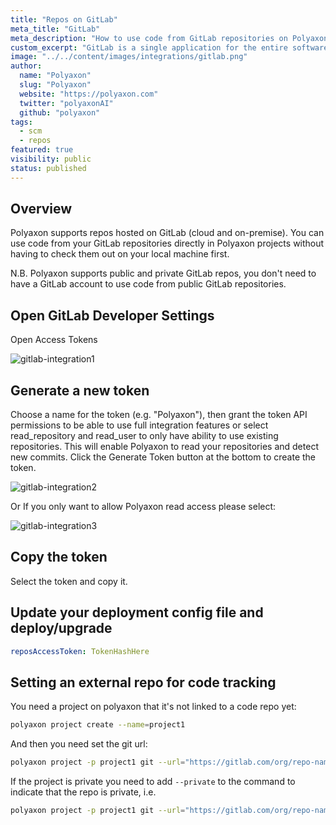 ```yaml
---
title: "Repos on GitLab"
meta_title: "GitLab"
meta_description: "How to use code from GitLab repositories on Polyaxon. You can use code from your GitLab repositories directly in Polyaxon projects without having to check them out on your local machine first."
custom_excerpt: "GitLab is a single application for the entire software development lifecycle. From project planning and source code management to CI/CD, monitoring, and security."
image: "../../content/images/integrations/gitlab.png"
author:
  name: "Polyaxon"
  slug: "Polyaxon"
  website: "https://polyaxon.com"
  twitter: "polyaxonAI"
  github: "polyaxon"
tags: 
  - scm
  - repos
featured: true
visibility: public
status: published
---
```


## Overview

Polyaxon supports repos hosted on GitLab (cloud and on-premise). 
You can use code from your GitLab repositories directly in Polyaxon projects without 
having to check them out on your local machine first. 

N.B. Polyaxon supports public and private GitLab repos, you don't need to have a GitLab account
to use code from public GitLab repositories.

## Open GitLab Developer Settings

Open Access Tokens

![gitlab-integration1](../../content/images/integrations/gitlab/img1.png)

## Generate a new token

Choose a name for the token (e.g. "Polyaxon"), 
then grant the token API permissions to be able to use full integration 
features or select read_repository and read_user to only have ability to use existing repositories. 
This will enable Polyaxon to read your repositories and detect new commits. 
Click the Generate Token button at the bottom to create the token.

![gitlab-integration2](../../content/images/integrations/gitlab/img2.png)

Or If you only want to allow Polyaxon read access please select:

![gitlab-integration3](../../content/images/integrations/gitlab/img3.png)

## Copy the token

Select the token and copy it.

## Update your deployment config file and deploy/upgrade

```yaml
reposAccessToken: TokenHashHere
```

## Setting an external repo for code tracking

You need a project on polyaxon that it's not linked to a code repo yet:

```bash
polyaxon project create --name=project1
```

And then you need set the git url:

```bash
polyaxon project -p project1 git --url="https://gitlab.com/org/repo-name"
```

If the project is private you need to add `--private` to the command to indicate that the repo is private, i.e.

```bash
polyaxon project -p project1 git --url="https://gitlab.com/org/repo-name" --private
```
